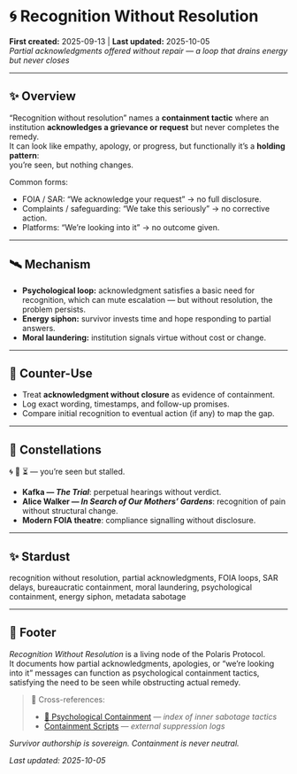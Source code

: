 # 🌀 Recognition Without Resolution  
**First created:** 2025-09-13 | **Last updated:** 2025-10-05  
*Partial acknowledgments offered without repair — a loop that drains energy but never closes*  

---

## ✨ Overview  

“Recognition without resolution” names a **containment tactic** where an institution **acknowledges a grievance or request** but never completes the remedy.  
It can look like empathy, apology, or progress, but functionally it’s a **holding pattern**:  
you’re seen, but nothing changes.  

Common forms:  
- FOIA / SAR: “We acknowledge your request” → no full disclosure.  
- Complaints / safeguarding: “We take this seriously” → no corrective action.  
- Platforms: “We’re looking into it” → no outcome given.  

---

## 🛰️ Mechanism  

- **Psychological loop:** acknowledgment satisfies a basic need for recognition, which can mute escalation — but without resolution, the problem persists.  
- **Energy siphon:** survivor invests time and hope responding to partial answers.  
- **Moral laundering:** institution signals virtue without cost or change.  

---

## 💫 Counter-Use  

- Treat **acknowledgment without closure** as evidence of containment.  
- Log exact wording, timestamps, and follow-up promises.  
- Compare initial recognition to eventual action (if any) to map the gap.  

---

## 🌌 Constellations  

🌀 🧿 ⏳ — you’re seen but stalled.  
- **Kafka — *The Trial***: perpetual hearings without verdict.  
- **Alice Walker — *In Search of Our Mothers’ Gardens***: recognition of pain without structural change.  
- **Modern FOIA theatre**: compliance signalling without disclosure.

---

## ✨ Stardust  

recognition without resolution, partial acknowledgments, FOIA loops, SAR delays, bureaucratic containment, moral laundering, psychological containment, energy siphon, metadata sabotage

---

## 🏮 Footer  

*Recognition Without Resolution* is a living node of the Polaris Protocol.  
It documents how partial acknowledgments, apologies, or “we’re looking into it” messages can function as psychological containment tactics, satisfying the need to be seen while obstructing actual remedy.  

> 📡 Cross-references:  
> - [🧠 Psychological Containment](./README.md) — *index of inner sabotage tactics*  
> - [Containment Scripts](../../../Disruption_Kit/Containment_Scripts/README.md) — *external suppression logs*  

*Survivor authorship is sovereign. Containment is never neutral.*  

_Last updated: 2025-10-05_

